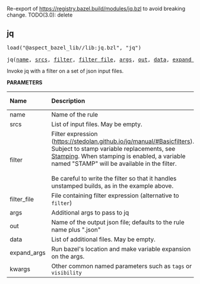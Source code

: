 <!-- Generated with Stardoc: http://skydoc.bazel.build -->

Re-export of https://registry.bazel.build/modules/jq.bzl to avoid breaking change.
TODO(3.0): delete

<a id="jq"></a>

## jq

<pre>
load("@aspect_bazel_lib//lib:jq.bzl", "jq")

jq(<a href="#jq-name">name</a>, <a href="#jq-srcs">srcs</a>, <a href="#jq-filter">filter</a>, <a href="#jq-filter_file">filter_file</a>, <a href="#jq-args">args</a>, <a href="#jq-out">out</a>, <a href="#jq-data">data</a>, <a href="#jq-expand_args">expand_args</a>, <a href="#jq-kwargs">**kwargs</a>)
</pre>

Invoke jq with a filter on a set of json input files.

**PARAMETERS**


| Name  | Description | Default Value |
| :------------- | :------------- | :------------- |
| <a id="jq-name"></a>name |  Name of the rule   |  none |
| <a id="jq-srcs"></a>srcs |  List of input files. May be empty.   |  none |
| <a id="jq-filter"></a>filter |  Filter expression (https://stedolan.github.io/jq/manual/#Basicfilters). Subject to stamp variable replacements, see [Stamping](./stamping.md). When stamping is enabled, a variable named "STAMP" will be available in the filter.<br><br>Be careful to write the filter so that it handles unstamped builds, as in the example above.   |  `None` |
| <a id="jq-filter_file"></a>filter_file |  File containing filter expression (alternative to `filter`)   |  `None` |
| <a id="jq-args"></a>args |  Additional args to pass to jq   |  `[]` |
| <a id="jq-out"></a>out |  Name of the output json file; defaults to the rule name plus ".json"   |  `None` |
| <a id="jq-data"></a>data |  List of additional files. May be empty.   |  `[]` |
| <a id="jq-expand_args"></a>expand_args |  Run bazel's location and make variable expansion on the args.   |  `False` |
| <a id="jq-kwargs"></a>kwargs |  Other common named parameters such as `tags` or `visibility`   |  none |


